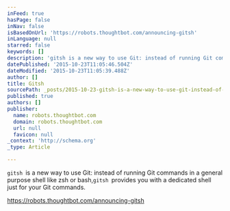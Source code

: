 ```yaml
---
inFeed: true
hasPage: false
inNav: false
isBasedOnUrl: 'https://robots.thoughtbot.com/announcing-gitsh'
inLanguage: null
starred: false
keywords: []
description: 'gitsh is a new way to use Git: instead of running Git commands in a general purpose shell like zsh or bash, gitsh provides you with a dedicated shell just for y'
datePublished: '2015-10-23T11:05:46.504Z'
dateModified: '2015-10-23T11:05:39.488Z'
author: []
title: Gitsh
sourcePath: _posts/2015-10-23-gitsh-is-a-new-way-to-use-git-instead-of-running-git-comman.md
published: true
authors: []
publisher:
  name: robots.thoughtbot.com
  domain: robots.thoughtbot.com
  url: null
  favicon: null
_context: 'http://schema.org'
_type: Article

---
```

`gitsh `is a new way to use Git: instead of running Git commands in a general purpose shell like zsh or bash,`gitsh `provides you with a dedicated shell just for your Git commands.

https://robots.thoughtbot.com/announcing-gitsh